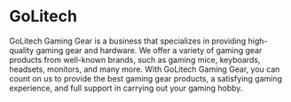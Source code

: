 # GoLitech

GoLitech Gaming Gear is a business that specializes in providing high-quality gaming gear and hardware. We offer a variety of gaming gear products from well-known brands, such as gaming mice, keyboards, headsets, monitors, and many more. With GoLitech Gaming Gear, you can count on us to provide the best gaming gear products, a satisfying gaming experience, and full support in carrying out your gaming hobby.

